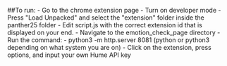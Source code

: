 ##To run:
    - Go to the chrome extension page
    - Turn on developer mode
    - Press "Load Unpacked" and select the "extension" folder inside the panther25 folder
    - Edit script.js with the correct extension id that is displayed on your end.
    - Navigate to the emotion_check_page directory
    - Run the command:
        - python3 -m http.server 8081 
        (python or python3 depending on what system you are on)
    - Click on the extension, press options, and input your own Hume API key